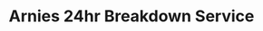 ---
title: "Arnies 24hr Breakdown Service"
url: /strandfontein/arnies-24hr-breakdown-service/
shop: car repair
---